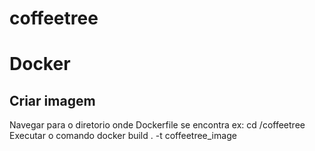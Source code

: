 # coffeetree

# Docker 
## Criar imagem
Navegar para o diretorio onde Dockerfile se encontra
ex: cd /coffeetree
Executar o comando
docker build . -t coffeetree_image